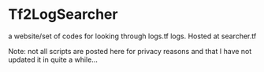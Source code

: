 # Tf2LogSearcher
a website/set of codes for looking through logs.tf logs. Hosted at searcher.tf

Note: not all scripts are posted here for privacy reasons and that I have not updated it in quite a while...
